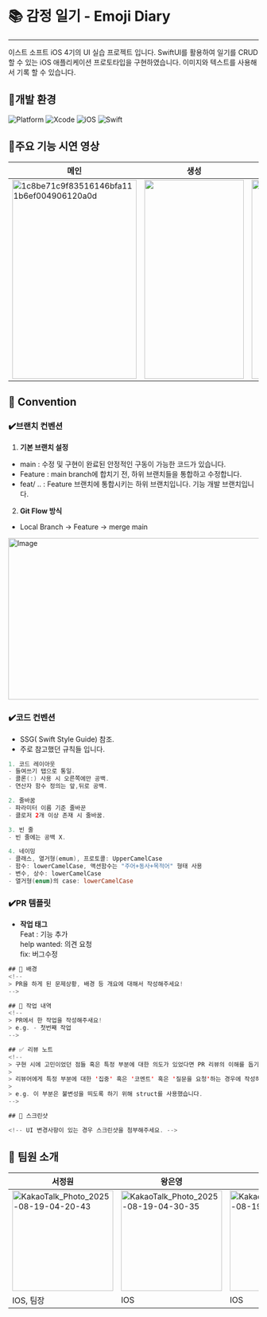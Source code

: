 # 📚 감정 일기 - Emoji Diary
---
이스트 소프트 iOS 4기의 UI 실습 프로젝트 입니다. SwiftUI를 활용하여 일기를 CRUD 할 수 있는 iOS 애플리케이션 프로토타입을 구현하였습니다. 이미지와 텍스트를 사용해서 기록 할 수 있습니다.

## 🔔개발 환경
![Platform](https://img.shields.io/badge/Platform-iOS-blue) ![Xcode](https://img.shields.io/badge/Xcode-16.4-blue) ![iOS](https://img.shields.io/badge/iOS-16.0+-gray) ![Swift](https://img.shields.io/badge/Swift-6.1.2-orange) 


## 🔔주요 기능 시연 영상
| 메인 | 생성 | 수정/삭제 | 통계 | 세팅 |
| --- | --- | --- | --- | --- |
|  <img width="250" height="400" alt="1c8be71c9f83516146bfa111b6ef004906120a0d" src="https://github.com/user-attachments/assets/14b35910-d6de-4ec9-ab1d-98fb23f6e4e3" />   |   <img width="200" height="400" src="https://github.com/user-attachments/assets/1ba5f51c-a45a-4190-a4a3-a18a864b3d3c" />  |  <img width="200" height="400" src="https://github.com/user-attachments/assets/54ef95b0-8e88-4aa3-a858-a98d78be946a" />   |  <img width="200" height="400" src="https://github.com/user-attachments/assets/709eab63-ed0a-4de0-8afa-5980463a0907" />   |  <img width="250" height="400" alt="720dd836ecbe5c34bcde39cf5031e854c74cabc3" src="https://github.com/user-attachments/assets/6b638372-d856-41cd-a424-bee98844068e" />   |


 





## 🔔 Convention

### ✔️브랜치 컨벤션

1. **기본 브랜치 설정**  
- main : 수정 및 구현이 완료된 안정적인 구동이 가능한 코드가 있습니다.  
- Feature : main branch에 합치기 전, 하위 브랜치들을 통합하고 수정합니다.  
- feat/ .. : Feature 브랜치에 통합시키는 하위 브랜치입니다. 기능 개발 브랜치입니다.  
  
2. **Git Flow 방식**
- Local Branch -> Feature -> merge main
<img width="650" height= "325" alt="Image" src="https://github.com/user-attachments/assets/268b4a70-4f26-4fae-b366-753e51bfc89e" />


### ✔️코드 컨벤션
- SSG( Swift Style Guide) 참조.
- 주로 참고했던 규칙들 입니다.
  
```swift
1. 코드 레이아웃
- 들여쓰기 탭으로 통일.
- 콜론(:) 사용 시 오른쪽에만 공백.
- 연산자 함수 정의는 앞,뒤로 공백.

2. 줄바꿈
- 파라미터 이름 기준 줄바꾼
- 클로저 2개 이상 존재 시 줄바꿈.

3. 빈 줄
- 빈 줄에는 공백 X.

4. 네이밍
- 클래스, 열거형(emum), 프로토콜: UpperCamelCase
- 함수: lowerCamelCase, 액션함수는 "주어+동사+목적어" 형태 사용
- 변수, 상수: lowerCamelCase
- 열거형(enum)의 case: lowerCamelCase
```
### ✔️PR 템플릿
- **작업 태그**  
Feat : 기능 추가  
help wanted: 의견 요청  
fix: 버그수정

```swift
## 🤔 배경
<!--
> PR을 하게 된 문제상황, 배경 등 개요에 대해서 작성해주세요!
-->

## 📃 작업 내역
<!--
> PR에서 한 작업을 작성해주새요!
> e.g. - 첫번째 작업
-->

## ✅ 리뷰 노트
<!--
> 구현 시에 고민이었던 점들 혹은 특정 부분에 대한 의도가 있었다면 PR 리뷰의 이해를 돕기 위해 서술해주세요!
>
> 리뷰어에게 특정 부분에 대한 '집중' 혹은 '코멘트' 혹은 '질문을 요청'하는 경우에 작성하면 좋아요!
>
> e.g. 이 부분은 불변성을 띄도록 하기 위해 struct를 사용했습니다.
-->

## 🎨 스크린샷

<!-- UI 변경사항이 있는 경우 스크린샷을 첨부해주세요. -->

```



## 🔔 팀원 소개
| 서정원 | 왕은영 | 강지원 |
| --- | --- | --- |
|<img width="203" height="202" alt="KakaoTalk_Photo_2025-08-19-04-20-43" src="https://github.com/user-attachments/assets/995bf4ab-4630-440f-a07c-e4326c97a91c" /> | <img width="203" height="202" alt="KakaoTalk_Photo_2025-08-19-04-30-35" src="https://github.com/user-attachments/assets/6fb52c81-d946-4e41-8bd6-14f89e535271" /> | <img width="201" height="202" alt="KakaoTalk_Photo_2025-08-19-04-20-34" src="https://github.com/user-attachments/assets/32f6361c-f443-4203-b2d1-b48f9277d7e4" />|
| IOS, 팀장 | IOS | IOS |

